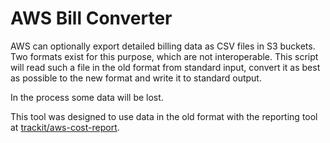 # AWS Bill Converter

AWS can optionally export detailed billing data as CSV files in S3 buckets. Two
formats exist for this purpose, which are not interoperable. This script will
read such a file in the old format from standard input, convert it as best as
possible to the new format and write it to standard output.

In the process some data will be lost.

This tool was designed to use data in the old format with the reporting tool at
[trackit/aws-cost-report](https://github.com/trackit/aws-cost-report).
